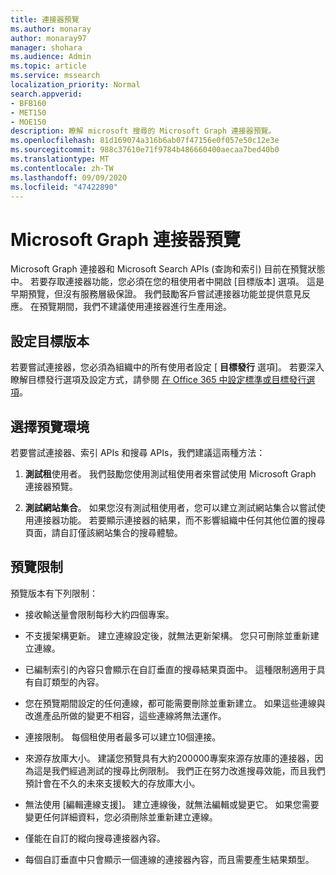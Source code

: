```yaml
---
title: 連接器預覽
ms.author: monaray
author: monaray97
manager: shohara
ms.audience: Admin
ms.topic: article
ms.service: mssearch
localization_priority: Normal
search.appverid:
- BFB160
- MET150
- MOE150
description: 瞭解 microsoft 搜尋的 Microsoft Graph 連接器預覽。
ms.openlocfilehash: 81d169074a316b6ab07f47156e0f057e50c12e3e
ms.sourcegitcommit: 988c37610e71f9784b486660400aecaa7bed40b0
ms.translationtype: MT
ms.contentlocale: zh-TW
ms.lasthandoff: 09/09/2020
ms.locfileid: "47422890"
---
```

# <a name="microsoft-graph-connectors-preview"></a>Microsoft Graph 連接器預覽

Microsoft Graph 連接器和 Microsoft Search APIs (查詢和索引) 目前在預覽狀態中。 若要存取連接器功能，您必須在您的租使用者中開啟 [目標版本] 選項。 這是早期預覽，但沒有服務層級保證。 我們鼓勵客戶嘗試連接器功能並提供意見反應。 在預覽期間，我們不建議使用連接器進行生產用途。

## <a name="set-up-targeted-release"></a>設定目標版本

若要嘗試連接器，您必須為組織中的所有使用者設定 [ **目標發行** 選項]。 若要深入瞭解目標發行選項及設定方式，請參閱 [在 Office 365 中設定標準或目標發行選項](https://docs.microsoft.com/office365/admin/manage/release-options-in-office-365?view=o365-worldwide)。

## <a name="choose-a-preview-environment"></a>選擇預覽環境

若要嘗試連接器、索引 APIs 和搜尋 APIs，我們建議這兩種方法：

1. **測試租**使用者。  我們鼓勵您使用測試租使用者來嘗試使用 Microsoft Graph 連接器預覽。

2. **測試網站集合**。 如果您沒有測試租使用者，您可以建立測試網站集合以嘗試使用連接器功能。 若要顯示連接器的結果，而不影響組織中任何其他位置的搜尋頁面，請自訂僅該網站集合的搜尋體驗。

## <a name="preview-limitations"></a>預覽限制

預覽版本有下列限制：

* 接收輸送量會限制每秒大約四個專案。

* 不支援架構更新。 建立連線設定後，就無法更新架構。 您只可刪除並重新建立連線。

* 已編制索引的內容只會顯示在自訂垂直的搜尋結果頁面中。 這種限制適用于具有自訂類型的內容。

* 您在預覽期間設定的任何連線，都可能需要刪除並重新建立。 如果這些連線與改進產品所做的變更不相容，這些連線將無法運作。

* 連接限制。 每個租使用者最多可以建立10個連接。

* 來源存放庫大小。 建議您預覽具有大約200000專案來源存放庫的連接器，因為這是我們經過測試的搜尋比例限制。 我們正在努力改進搜尋效能，而且我們預計會在不久的未來支援較大的存放庫大小。

* 無法使用 [編輯連線支援]。 建立連線後，就無法編輯或變更它。 如果您需要變更任何詳細資料，您必須刪除並重新建立連線。

* 僅能在自訂的縱向搜尋連接器內容。

* 每個自訂垂直中只會顯示一個連線的連接器內容，而且需要產生結果類型。

